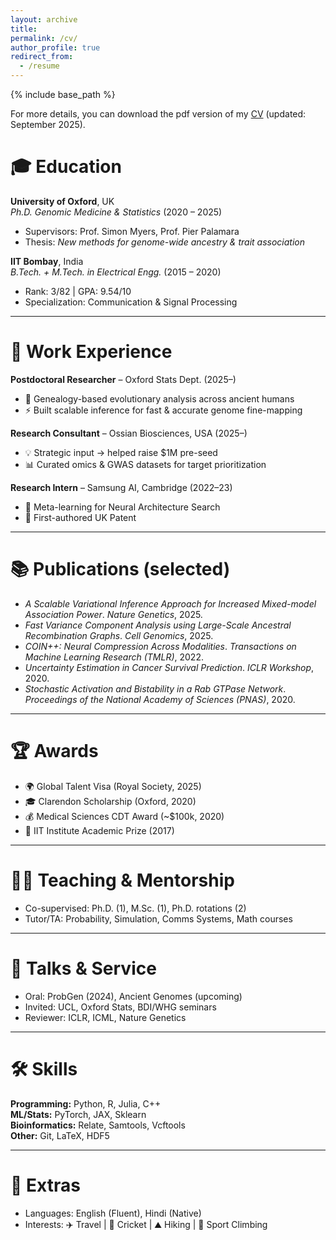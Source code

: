 ```yaml
---
layout: archive
title: 
permalink: /cv/
author_profile: true
redirect_from:
  - /resume
---
```


{% include base_path %}

For more details, you can download the pdf version of my [CV](/images/hrushikesh_loya_CV_2025_09.pdf) (updated: September 2025).

# 🎓 Education  
**University of Oxford**, UK  
*Ph.D. Genomic Medicine & Statistics* (2020 – 2025)  
- Supervisors: Prof. Simon Myers, Prof. Pier Palamara  
- Thesis: *New methods for genome-wide ancestry & trait association*  

**IIT Bombay**, India  
*B.Tech. + M.Tech. in Electrical Engg.* (2015 – 2020)  
- Rank: 3/82 | GPA: 9.54/10  
- Specialization: Communication & Signal Processing  

---

# 💼 Work Experience  
**Postdoctoral Researcher** – Oxford Stats Dept. (2025–)  
- 🧬 Genealogy-based evolutionary analysis across ancient humans  
- ⚡ Built scalable inference for fast & accurate genome fine-mapping  

**Research Consultant** – Ossian Biosciences, USA (2025–)  
- 💡 Strategic input → helped raise $1M pre-seed  
- 📊 Curated omics & GWAS datasets for target prioritization  

**Research Intern** – Samsung AI, Cambridge (2022–23)  
- 🤖 Meta-learning for Neural Architecture Search  
- 🏅 First-authored UK Patent  

---

# 📚 Publications (selected)  
- *A Scalable Variational Inference Approach for Increased Mixed-model Association Power*. *Nature Genetics*, 2025.  
- *Fast Variance Component Analysis using Large-Scale Ancestral Recombination Graphs*. *Cell Genomics*, 2025.  
- *COIN++: Neural Compression Across Modalities*. *Transactions on Machine Learning Research (TMLR)*, 2022.  
- *Uncertainty Estimation in Cancer Survival Prediction*. *ICLR Workshop*, 2020.  
- *Stochastic Activation and Bistability in a Rab GTPase Network*. *Proceedings of the National Academy of Sciences (PNAS)*, 2020.  

---

# 🏆 Awards  
- 🌍 Global Talent Visa (Royal Society, 2025)  
- 🎓 Clarendon Scholarship (Oxford, 2020)  
- 💰 Medical Sciences CDT Award (~$100k, 2020)  
- 🏅 IIT Institute Academic Prize (2017)  

---

# 👩‍🏫 Teaching & Mentorship  
- Co-supervised: Ph.D. (1), M.Sc. (1), Ph.D. rotations (2)  
- Tutor/TA: Probability, Simulation, Comms Systems, Math courses  

---

# 🎤 Talks & Service  
- Oral: ProbGen (2024), Ancient Genomes (upcoming)  
- Invited: UCL, Oxford Stats, BDI/WHG seminars  
- Reviewer: ICLR, ICML, Nature Genetics  

---

# 🛠 Skills  
**Programming:** Python, R, Julia, C++  
**ML/Stats:** PyTorch, JAX, Sklearn  
**Bioinformatics:** Relate, Samtools, Vcftools  
**Other:** Git, LaTeX, HDF5  

---

# 🌟 Extras  
- Languages: English (Fluent), Hindi (Native)  
- Interests: ✈️ Travel | 🏏 Cricket | ⛰ Hiking | 🧗 Sport Climbing  
